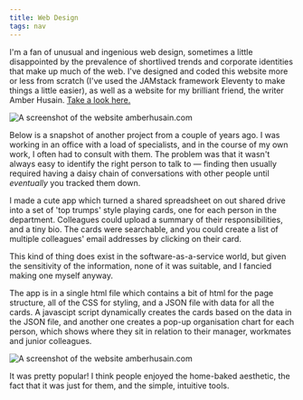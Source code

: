 ```yaml
---
title: Web Design
tags: nav
---
```


I'm a fan of unusual and ingenious web design, sometimes a little disappointed by the prevalence of shortlived trends and corporate identities that make up much of the web. I've designed and coded this website more or less from scratch (I've used the JAMstack framework Eleventy to make things a little easier), as well as a website for my brilliant friend, the writer Amber Husain. [Take a look here.](https://www.amberhusain.com)

<img alt="A screenshot of the website amberhusain.com"  style="display: block; margin: auto" src="/assets/img/Web/amber-website.png"/>

Below is a snapshot of another project from a couple of years ago. I was working in an office with a load of specialists, and in the course of my own work, I often had to consult with them. The problem was that it wasn't always easy to identify the right person to talk to &mdash; finding then usually required having a daisy chain of conversations with other people until _eventually_ you tracked them down.

I made a cute app which turned a shared spreadsheet on out shared drive into a set of 'top trumps' style playing cards, one for each person in the department. Colleagues could upload a summary of their responsibilities, and a tiny bio. The cards were searchable, and you could create a list of multiple colleagues' email addresses by clicking on their card.

This kind of thing does exist in the software-as-a-service world, but given the sensitivity of the information, none of it was suitable, and I fancied making one myself anyway.

The app is in a single html file which contains a bit of html for the page structure,  all of the CSS for styling, and a JSON file with data for all the cards. A javascipt script dynamically creates the cards based on the data in the JSON file, and another one creates a pop-up organisation chart for each person, which shows where they sit in relation to their manager, workmates and junior colleagues.

<img alt="A screenshot of the website amberhusain.com"  style="display: block; margin: auto" src="/assets/img/Web/tech-trumps.png"/>

It was pretty popular! I think people enjoyed the home-baked aesthetic, the fact that it was just for them, and the simple, intuitive tools.